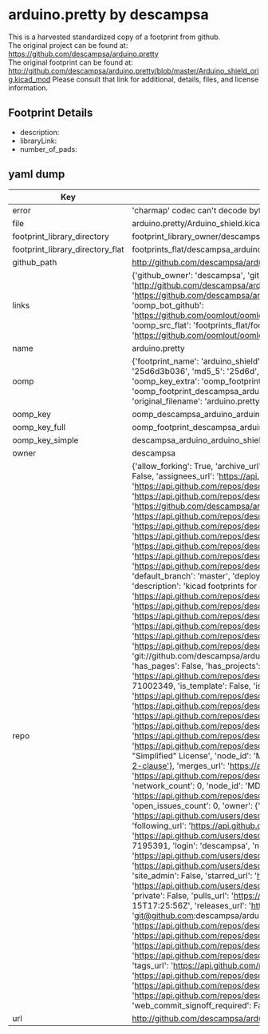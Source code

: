 # arduino.pretty by descampsa  
This is a harvested standardized copy of a footprint from github.  
The original project can be found at:  
https://github.com/descampsa/arduino.pretty  
The original footprint can be found at:
http://github.com/descampsa/arduino.pretty/blob/master/Arduino_shield_orig.kicad_mod
Please consult that link for additional, details, files, and license information.  
## Footprint Details
* description:   
* libraryLink:   
* number_of_pads:   
## yaml dump  
| Key | Value |  
| --- | --- |  
| error | 'charmap' codec can't decode byte 0x90 in position 2242: character maps to <undefined> |  
| file | arduino.pretty/Arduino_shield.kicad_mod |  
| footprint_library_directory | footprint_library_owner/descampsa_arduino.pretty |  
| footprint_library_directory_flat | footprints_flat/descampsa_arduino_arduino_shield/working |  
| github_path | http://github.com/descampsa/arduino.pretty/blob/master/Arduino_shield.kicad_mod |  
| links | {'github_owner': 'descampsa', 'github_repo_name': 'arduino.pretty', 'github_src': 'http://github.com/descampsa/arduino.pretty/blob/master/Arduino_shield_orig.kicad_mod', 'github_src_repo': 'https://github.com/descampsa/arduino.pretty', 'oomp_bot': 'footprints/descampsa_arduino_arduino_shield/working', 'oomp_bot_github': 'https://github.com/oomlout/oomlout_oomp_footprint_bot/tree/main/footprints/descampsa_arduino_arduino_shield/working', 'oomp_src_flat': 'footprints_flat/footprints_flat/descampsa_arduino_arduino_shield/working', 'oomp_src_flat_github': 'https://github.com/oomlout/oomlout_oomp_footprint_src/tree/main/footprints_flat/descampsa_arduino_arduino_shield/working'} |  
| name | arduino.pretty |  
| oomp | {'footprint_name': 'arduino_shield', 'library_name': 'arduino', 'md5': '25d6d3b0365c52d3bc757ba5fcd7ee4f', 'md5_10': '25d6d3b036', 'md5_5': '25d6d', 'md5_6': '25d6d3', 'oomp_key': 'oomp_descampsa_arduino_arduino_shield', 'oomp_key_extra': 'oomp_footprint_descampsa_arduino_arduino_shield', 'oomp_key_full': 'oomp_footprint_descampsa_arduino_arduino_shield_25d6d3', 'oomp_key_simple': 'descampsa_arduino_arduino_shield', 'original_filename': 'arduino.pretty/Arduino_shield.kicad_mod', 'owner_name': 'descampsa'} |  
| oomp_key | oomp_descampsa_arduino_arduino_shield |  
| oomp_key_full | oomp_footprint_descampsa_arduino_arduino_shield |  
| oomp_key_simple | descampsa_arduino_arduino_shield |  
| owner | descampsa |  
| repo | {'allow_forking': True, 'archive_url': 'https://api.github.com/repos/descampsa/arduino.pretty/{archive_format}{/ref}', 'archived': False, 'assignees_url': 'https://api.github.com/repos/descampsa/arduino.pretty/assignees{/user}', 'blobs_url': 'https://api.github.com/repos/descampsa/arduino.pretty/git/blobs{/sha}', 'branches_url': 'https://api.github.com/repos/descampsa/arduino.pretty/branches{/branch}', 'clone_url': 'https://github.com/descampsa/arduino.pretty.git', 'collaborators_url': 'https://api.github.com/repos/descampsa/arduino.pretty/collaborators{/collaborator}', 'comments_url': 'https://api.github.com/repos/descampsa/arduino.pretty/comments{/number}', 'commits_url': 'https://api.github.com/repos/descampsa/arduino.pretty/commits{/sha}', 'compare_url': 'https://api.github.com/repos/descampsa/arduino.pretty/compare/{base}...{head}', 'contents_url': 'https://api.github.com/repos/descampsa/arduino.pretty/contents/{+path}', 'contributors_url': 'https://api.github.com/repos/descampsa/arduino.pretty/contributors', 'created_at': '2016-10-15T17:18:58Z', 'default_branch': 'master', 'deployments_url': 'https://api.github.com/repos/descampsa/arduino.pretty/deployments', 'description': 'kicad footprints for arduino shield', 'disabled': False, 'downloads_url': 'https://api.github.com/repos/descampsa/arduino.pretty/downloads', 'events_url': 'https://api.github.com/repos/descampsa/arduino.pretty/events', 'fork': False, 'forks': 0, 'forks_count': 0, 'forks_url': 'https://api.github.com/repos/descampsa/arduino.pretty/forks', 'full_name': 'descampsa/arduino.pretty', 'git_commits_url': 'https://api.github.com/repos/descampsa/arduino.pretty/git/commits{/sha}', 'git_refs_url': 'https://api.github.com/repos/descampsa/arduino.pretty/git/refs{/sha}', 'git_tags_url': 'https://api.github.com/repos/descampsa/arduino.pretty/git/tags{/sha}', 'git_url': 'git://github.com/descampsa/arduino.pretty.git', 'has_discussions': False, 'has_downloads': True, 'has_issues': True, 'has_pages': False, 'has_projects': True, 'has_wiki': True, 'homepage': None, 'hooks_url': 'https://api.github.com/repos/descampsa/arduino.pretty/hooks', 'html_url': 'https://github.com/descampsa/arduino.pretty', 'id': 71002349, 'is_template': False, 'issue_comment_url': 'https://api.github.com/repos/descampsa/arduino.pretty/issues/comments{/number}', 'issue_events_url': 'https://api.github.com/repos/descampsa/arduino.pretty/issues/events{/number}', 'issues_url': 'https://api.github.com/repos/descampsa/arduino.pretty/issues{/number}', 'keys_url': 'https://api.github.com/repos/descampsa/arduino.pretty/keys{/key_id}', 'labels_url': 'https://api.github.com/repos/descampsa/arduino.pretty/labels{/name}', 'language': None, 'languages_url': 'https://api.github.com/repos/descampsa/arduino.pretty/languages', 'license': {'key': 'bsd-2-clause', 'name': 'BSD 2-Clause "Simplified" License', 'node_id': 'MDc6TGljZW5zZTQ=', 'spdx_id': 'BSD-2-Clause', 'url': 'https://api.github.com/licenses/bsd-2-clause'}, 'merges_url': 'https://api.github.com/repos/descampsa/arduino.pretty/merges', 'milestones_url': 'https://api.github.com/repos/descampsa/arduino.pretty/milestones{/number}', 'mirror_url': None, 'name': 'arduino.pretty', 'network_count': 0, 'node_id': 'MDEwOlJlcG9zaXRvcnk3MTAwMjM0OQ==', 'notifications_url': 'https://api.github.com/repos/descampsa/arduino.pretty/notifications{?since,all,participating}', 'open_issues': 0, 'open_issues_count': 0, 'owner': {'avatar_url': 'https://avatars.githubusercontent.com/u/7195391?v=4', 'events_url': 'https://api.github.com/users/descampsa/events{/privacy}', 'followers_url': 'https://api.github.com/users/descampsa/followers', 'following_url': 'https://api.github.com/users/descampsa/following{/other_user}', 'gists_url': 'https://api.github.com/users/descampsa/gists{/gist_id}', 'gravatar_id': '', 'html_url': 'https://github.com/descampsa', 'id': 7195391, 'login': 'descampsa', 'node_id': 'MDQ6VXNlcjcxOTUzOTE=', 'organizations_url': 'https://api.github.com/users/descampsa/orgs', 'received_events_url': 'https://api.github.com/users/descampsa/received_events', 'repos_url': 'https://api.github.com/users/descampsa/repos', 'site_admin': False, 'starred_url': 'https://api.github.com/users/descampsa/starred{/owner}{/repo}', 'subscriptions_url': 'https://api.github.com/users/descampsa/subscriptions', 'type': 'User', 'url': 'https://api.github.com/users/descampsa'}, 'private': False, 'pulls_url': 'https://api.github.com/repos/descampsa/arduino.pretty/pulls{/number}', 'pushed_at': '2016-10-15T17:25:56Z', 'releases_url': 'https://api.github.com/repos/descampsa/arduino.pretty/releases{/id}', 'size': 3, 'ssh_url': 'git@github.com:descampsa/arduino.pretty.git', 'stargazers_count': 1, 'stargazers_url': 'https://api.github.com/repos/descampsa/arduino.pretty/stargazers', 'statuses_url': 'https://api.github.com/repos/descampsa/arduino.pretty/statuses/{sha}', 'subscribers_count': 2, 'subscribers_url': 'https://api.github.com/repos/descampsa/arduino.pretty/subscribers', 'subscription_url': 'https://api.github.com/repos/descampsa/arduino.pretty/subscription', 'svn_url': 'https://github.com/descampsa/arduino.pretty', 'tags_url': 'https://api.github.com/repos/descampsa/arduino.pretty/tags', 'teams_url': 'https://api.github.com/repos/descampsa/arduino.pretty/teams', 'temp_clone_token': None, 'topics': [], 'trees_url': 'https://api.github.com/repos/descampsa/arduino.pretty/git/trees{/sha}', 'updated_at': '2022-04-18T21:02:51Z', 'url': 'https://api.github.com/repos/descampsa/arduino.pretty', 'visibility': 'public', 'watchers': 1, 'watchers_count': 1, 'web_commit_signoff_required': False} |  
| url | http://github.com/descampsa/arduino.pretty |  

